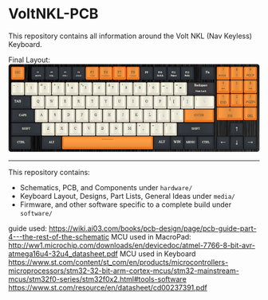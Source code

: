 # VoltNKL-PCB

This repository contains all information around the Volt NKL (Nav Keyless) Keyboard.

Final Layout:
![VoltNKLv1](volt-nkl-v1.jpg)

---

This repository contains:

- Schematics, PCB, and Components under `hardware/`
- Keyboard Layout, Designs, Part Lists, General Ideas under `media/`
- Firmware, and other software specific to a complete build under `software/`

guide used: https://wiki.ai03.com/books/pcb-design/page/pcb-guide-part-4---the-rest-of-the-schematic
MCU used in MacroPad: http://ww1.microchip.com/downloads/en/devicedoc/atmel-7766-8-bit-avr-atmega16u4-32u4_datasheet.pdf
MCU used in Keyboard https://www.st.com/content/st_com/en/products/microcontrollers-microprocessors/stm32-32-bit-arm-cortex-mcus/stm32-mainstream-mcus/stm32f0-series/stm32f0x2.html#tools-software
https://www.st.com/resource/en/datasheet/cd00237391.pdf
